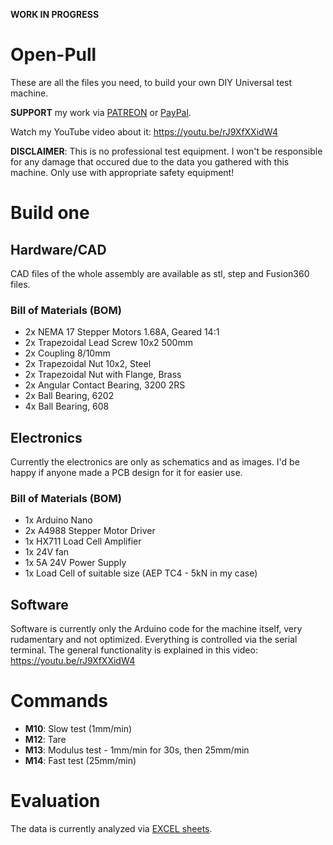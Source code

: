 __WORK IN PROGRESS__
# Open-Pull
These are all the files you need, to build your own DIY Universal test machine.

__SUPPORT__ my work via [PATREON](https://www.patreon.com/cnckitchen) or [PayPal](https://www.paypal.me/CNCKitchen).

Watch my YouTube video about it: https://youtu.be/rJ9XfXXidW4

__DISCLAIMER__: This is no professional test equipment. I won't be responsible for any damage that occured due to the data you gathered with this machine. Only use with appropriate safety equipment!
# Build one
## Hardware/CAD
CAD files of the whole assembly are available as stl, step and Fusion360 files.
### Bill of Materials (BOM)
* 2x NEMA 17 Stepper Motors 1.68A, Geared 14:1
* 2x Trapezoidal Lead Screw 10x2 500mm
* 2x Coupling 8/10mm
* 2x Trapezoidal Nut 10x2, Steel
* 2x Trapezoidal Nut with Flange, Brass
* 2x Angular Contact Bearing, 3200 2RS
* 2x Ball Bearing, 6202
* 4x Ball Bearing, 608

## Electronics
Currently the electronics are only as schematics and as images. I'd be happy if anyone made a PCB design for it for easier use.
### Bill of Materials (BOM)
* 1x Arduino Nano
* 2x A4988 Stepper Motor Driver
* 1x HX711 Load Cell Amplifier
* 1x 24V fan
* 1x 5A 24V Power Supply
* 1x Load Cell of suitable size (AEP TC4 - 5kN in my case)

## Software
Software is currently only the Arduino code for the machine itself, very rudamentary and not optimized. Everything is controlled via the serial terminal.
The general functionality is explained in this video: https://youtu.be/rJ9XfXXidW4
# Commands
* __M10__: Slow test (1mm/min)
* __M12__: Tare
* __M13__: Modulus test - 1mm/min for 30s, then 25mm/min
* __M14__: Fast test (25mm/min)
# Evaluation
The data is currently analyzed via [EXCEL sheets](Documents/DataAnalysis.xlsx).

